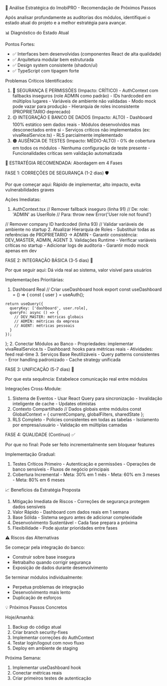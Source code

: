  🎯 Análise Estratégica do ImobiPRO - Recomendação de Próximos Passos

  Após analisar profundamente as auditorias dos módulos, identifiquei o estado atual do projeto e a melhor estratégia para avançar.

  📊 Diagnóstico do Estado Atual

  Pontos Fortes:
  - ✅ Interfaces bem desenvolvidas (componentes React de alta qualidade)
  - ✅ Arquitetura modular bem estruturada
  - ✅ Design system consistente (shadcn/ui)
  - ✅ TypeScript com tipagem forte

  Problemas Críticos Identificados:

  1. 🔴 SEGURANÇA E PERMISSÕES (Impacto: CRÍTICO)
    - AuthContext com fallbacks inseguros (role ADMIN como padrão)
    - IDs hardcoded em múltiplos lugares
    - Variáveis de ambiente não validadas
    - Modo mock pode vazar para produção
    - Hierarquia de roles inconsistente (PROPRIETARIO deprecado)
  2. 🟡 INTEGRAÇÃO E BANCO DE DADOS (Impacto: ALTO)
    - Dashboard 100% estático sem dados reais
    - Módulos desenvolvidos mas desconectados entre si
    - Serviços críticos não implementados (ex: vivaRealService.ts)
    - RLS parcialmente implementado
  3. 🟠 AUSÊNCIA DE TESTES (Impacto: MÉDIO-ALTO)
    - 0% de cobertura em todos os módulos
    - Nenhuma configuração de teste presente
    - Funcionalidades críticas sem validação automatizada

  🚀 ESTRATÉGIA RECOMENDADA: Abordagem em 4 Fases

  FASE 1: CORREÇÕES DE SEGURANÇA (1-2 dias) 🛡️

  Por que começar aqui: Rápido de implementar, alto impacto, evita vulnerabilidades graves

  Ações Imediatas:

  1. AuthContext.tsx
  // Remover fallback inseguro (linha 91)
  // De: role: 'ADMIN' as UserRole
  // Para: throw new Error('User role not found')

  // Remover company ID hardcoded (linha 93)
  // Validar variáveis de ambiente no startup
  2. Atualizar Hierarquia de Roles
    - Substituir todas as referências de PROPRIETARIO → ADMIN
    - Garantir consistência: DEV_MASTER, ADMIN, AGENT
  3. Validações Runtime
    - Verificar variáveis críticas no startup
    - Adicionar logs de auditoria
    - Garantir modo mock apenas em dev

  FASE 2: INTEGRAÇÃO BÁSICA (3-5 dias) 🔌

  Por que seguir aqui: Dá vida real ao sistema, valor visível para usuários

  Implementações Prioritárias:

  1. Dashboard Real
  // Criar useDashboard hook
  export const useDashboard = () => {
    const { user } = useAuth();

    return useQuery({
      queryKey: ['dashboard', user.role],
      queryFn: async () => {
        // DEV_MASTER: métricas globais
        // ADMIN: métricas da empresa
        // AGENT: métricas pessoais
      }
    });
  };
  2. Conectar Módulos ao Banco
    - Propriedades: implementar vivaRealService.ts
    - Dashboard: hooks para métricas reais
    - Atividades: feed real-time
  3. Serviços Base Reutilizáveis
    - Query patterns consistentes
    - Error handling padronizado
    - Cache strategy unificada

  FASE 3: UNIFICAÇÃO (5-7 dias) 🔗

  Por que esta sequência: Estabelece comunicação real entre módulos

  Integrações Cross-Module:

  1. Sistema de Eventos
    - Usar React Query para sincronização
    - Invalidação inteligente de cache
    - Updates otimistas
  2. Contexto Compartilhado
  // Dados globais entre módulos
  const GlobalContext = {
    currentCompany,
    globalFilters,
    sharedState
  };
  3. RLS Completo
    - Policies consistentes em todas as tabelas
    - Isolamento por empresa/usuário
    - Validação em múltiplas camadas

  FASE 4: QUALIDADE (Contínuo) ✅

  Por que no final: Pode ser feito incrementalmente sem bloquear features

  Implementação Gradual:

  1. Testes Críticos Primeiro
    - Autenticação e permissões
    - Operações de banco sensíveis
    - Fluxos de negócio principais
  2. Cobertura Incremental
    - Meta: 30% em 1 mês
    - Meta: 60% em 3 meses
    - Meta: 80% em 6 meses

  📈 Benefícios da Estratégia Proposta

  1. Mitigação Imediata de Riscos - Correções de segurança protegem dados sensíveis
  2. Valor Rápido - Dashboard com dados reais em 1 semana
  3. Base Sólida - Sistema seguro antes de adicionar complexidade
  4. Desenvolvimento Sustentável - Cada fase prepara a próxima
  5. Flexibilidade - Pode ajustar prioridades entre fases

  ⚠️ Riscos das Alternativas

  Se começar pela integração do banco:
  - Construir sobre base insegura
  - Retrabalho quando corrigir segurança
  - Exposição de dados durante desenvolvimento

  Se terminar módulos individualmente:
  - Perpetua problemas de integração
  - Desenvolvimento mais lento
  - Duplicação de esforços

  💡 Próximos Passos Concretos

  Hoje/Amanhã:
  1. Backup do código atual
  2. Criar branch security-fixes
  3. Implementar correções do AuthContext
  4. Testar login/logout com novo fluxo
  5. Deploy em ambiente de staging

  Próxima Semana:
  1. Implementar useDashboard hook
  2. Conectar métricas reais
  3. Criar primeiros testes de autenticação